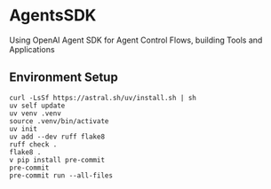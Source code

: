 # AgentsSDK
Using OpenAI Agent SDK for Agent Control Flows, building Tools and Applications

## Environment Setup

```
curl -LsSf https://astral.sh/uv/install.sh | sh
uv self update
uv venv .venv
source .venv/bin/activate
uv init
uv add --dev ruff flake8
ruff check .
flake8 .
v pip install pre-commit
pre-commit
pre-commit run --all-files
```
